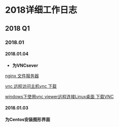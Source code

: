 # 2018详细工作日志







## 2018  Q1  








### 2018.01 


#### 2018.01.04 

* **为VNCsever**
 
 [nginx 文件服务器](http://blog.51cto.com/shower/1887206)
 
 [vnc 远程访问主机vnc 下载](http://www.ihacksoft.com/vnc-realvnc-5.html)
 
 
 [windows下使用vnc viewer远程连接Linux桌面 ](http://blog.51cto.com/nameyjj/582965)
 [下载VNC](https://pan.baidu.com/share/link?shareid=405018&uk=321447710&errno=0&errmsg=Auth%20Login%20Sucess&&bduss=&ssnerror=0&traceid=)
 
 
 


#### 2018.01.03 

**为Centos安装图形界面**



